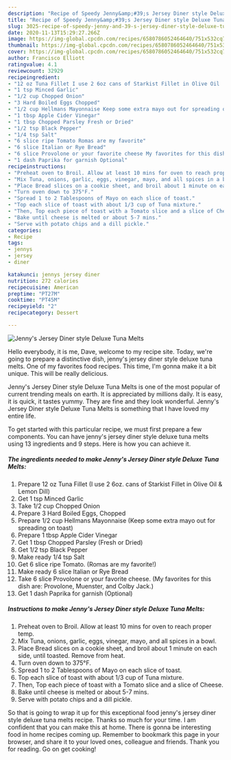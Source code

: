 ```yaml
---
description: "Recipe of Speedy Jenny&amp;#39;s Jersey Diner style Deluxe Tuna Melts"
title: "Recipe of Speedy Jenny&amp;#39;s Jersey Diner style Deluxe Tuna Melts"
slug: 3025-recipe-of-speedy-jenny-and-39-s-jersey-diner-style-deluxe-tuna-melts
date: 2020-11-13T15:29:27.266Z
image: https://img-global.cpcdn.com/recipes/6580786052464640/751x532cq70/jennys-jersey-diner-style-deluxe-tuna-melts-recipe-main-photo.jpg
thumbnail: https://img-global.cpcdn.com/recipes/6580786052464640/751x532cq70/jennys-jersey-diner-style-deluxe-tuna-melts-recipe-main-photo.jpg
cover: https://img-global.cpcdn.com/recipes/6580786052464640/751x532cq70/jennys-jersey-diner-style-deluxe-tuna-melts-recipe-main-photo.jpg
author: Francisco Elliott
ratingvalue: 4.1
reviewcount: 32929
recipeingredient:
- "12 oz Tuna Fillet I use 2 6oz cans of Starkist Fillet in Olive Oil  Lemon Dill"
- "1 tsp Minced Garlic"
- "1/2 cup Chopped Onion"
- "3 Hard Boiled Eggs Chopped"
- "1/2 cup Hellmans Mayonnaise Keep some extra mayo out for spreading on toast"
- "1 tbsp Apple Cider Vinegar"
- "1 tbsp Chopped Parsley Fresh or Dried"
- "1/2 tsp Black Pepper"
- "1/4 tsp Salt"
- "6 slice ripe Tomato Romas are my favorite"
- "6 slice Italian or Rye Bread"
- "6 slice Provolone or your favorite cheese My favorites for this dish are Provolone Muenster and Colby Jack"
- "1 dash Paprika for garnish Optional"
recipeinstructions:
- "Preheat oven to Broil. Allow at least 10 mins for oven to reach proper temp."
- "Mix Tuna, onions, garlic, eggs, vinegar, mayo, and all spices in a bowl."
- "Place Bread slices on a cookie sheet, and broil about 1 minute on each side, until toasted. Remove from heat."
- "Turn oven down to 375°F."
- "Spread 1 to 2 Tablespoons of Mayo on each slice of toast."
- "Top each slice of toast with about 1/3 cup of Tuna mixture."
- "Then, Top each piece of toast with a Tomato slice and a slice of Cheese."
- "Bake until cheese is melted or about 5-7 mins."
- "Serve with potato chips and a dill pickle."
categories:
- Recipe
tags:
- jennys
- jersey
- diner

katakunci: jennys jersey diner 
nutrition: 272 calories
recipecuisine: American
preptime: "PT27M"
cooktime: "PT45M"
recipeyield: "2"
recipecategory: Dessert

---
```



![Jenny&#39;s Jersey Diner style Deluxe Tuna Melts](https://img-global.cpcdn.com/recipes/6580786052464640/751x532cq70/jennys-jersey-diner-style-deluxe-tuna-melts-recipe-main-photo.jpg)

Hello everybody, it is me, Dave, welcome to my recipe site. Today, we're going to prepare a distinctive dish, jenny&#39;s jersey diner style deluxe tuna melts. One of my favorites food recipes. This time, I'm gonna make it a bit unique. This will be really delicious.

Jenny&#39;s Jersey Diner style Deluxe Tuna Melts is one of the most popular of current trending meals on earth. It is appreciated by millions daily. It is easy, it is quick, it tastes yummy. They are fine and they look wonderful. Jenny&#39;s Jersey Diner style Deluxe Tuna Melts is something that I have loved my entire life.




To get started with this particular recipe, we must first prepare a few components. You can have jenny&#39;s jersey diner style deluxe tuna melts using 13 ingredients and 9 steps. Here is how you can achieve it.

<!--inarticleads1-->

##### The ingredients needed to make Jenny&#39;s Jersey Diner style Deluxe Tuna Melts:

1. Prepare 12 oz Tuna Fillet (I use 2 6oz. cans of Starkist Fillet in Olive Oil &amp; Lemon Dill)
1. Get 1 tsp Minced Garlic
1. Take 1/2 cup Chopped Onion
1. Prepare 3 Hard Boiled Eggs, Chopped
1. Prepare 1/2 cup Hellmans Mayonnaise (Keep some extra mayo out for spreading on toast)
1. Prepare 1 tbsp Apple Cider Vinegar
1. Get 1 tbsp Chopped Parsley (Fresh or Dried)
1. Get 1/2 tsp Black Pepper
1. Make ready 1/4 tsp Salt
1. Get 6 slice ripe Tomato. (Romas are my favorite!)
1. Make ready 6 slice Italian or Rye Bread
1. Take 6 slice Provolone or your favorite cheese. (My favorites for this dish are: Provolone, Muenster, and Colby Jack.)
1. Get 1 dash Paprika for garnish (Optional)




<!--inarticleads2-->

##### Instructions to make Jenny&#39;s Jersey Diner style Deluxe Tuna Melts:

1. Preheat oven to Broil. Allow at least 10 mins for oven to reach proper temp.
1. Mix Tuna, onions, garlic, eggs, vinegar, mayo, and all spices in a bowl.
1. Place Bread slices on a cookie sheet, and broil about 1 minute on each side, until toasted. Remove from heat.
1. Turn oven down to 375°F.
1. Spread 1 to 2 Tablespoons of Mayo on each slice of toast.
1. Top each slice of toast with about 1/3 cup of Tuna mixture.
1. Then, Top each piece of toast with a Tomato slice and a slice of Cheese.
1. Bake until cheese is melted or about 5-7 mins.
1. Serve with potato chips and a dill pickle.




So that is going to wrap it up for this exceptional food jenny&#39;s jersey diner style deluxe tuna melts recipe. Thanks so much for your time. I am confident that you can make this at home. There is gonna be interesting food in home recipes coming up. Remember to bookmark this page in your browser, and share it to your loved ones, colleague and friends. Thank you for reading. Go on get cooking!
